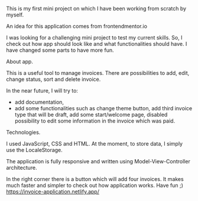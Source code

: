 This is my first mini project on which I have been working from scratch by myself.

An idea for this application comes from frontendmentor.io

I was looking for a challenging mini project to test my current skills. So, I check out how app should look like and what functionalities should have. I have changed some parts to have more fun.

About app.

This is a useful tool to manage invoices. There are possibilities to add, edit, change status, sort and delete invoice.

In the near future, I will try to:

- add documentation,
- add some functionalities such as change theme button, add third invoice type that will be draft, add some start/welcome page, disabled possibility to edit some information in the invoice which was paid.

Technologies.

I used JavaScript, CSS and HTML. At the moment, to store data, I simply use the LocaleStorage.

The application is fully responsive and written using Model-View-Controller architecture.

In the right corner there is a button which will add four invoices. It makes much faster and simpler to check out how application works.
Have fun ;) https://invoice-application.netlify.app/
